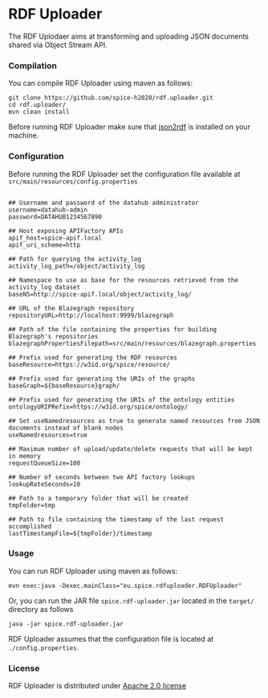 # RDF Uploader

The RDF Uplodaer aims at transforming and uploading JSON documents shared via Object Stream API.

### Compilation

You can compile RDF Uploader using maven as follows:

```
git clone https://github.com/spice-h2020/rdf.uploader.git
cd rdf.uploader/
mvn clean install
```

Before running RDF Uploader make sure that [json2rdf](https://github.com/spice-h2020/json2rdf) is installed on your machine.

### Configuration

Before running the RDF Uploader set the configuration file available at ``src/main/resources/config.properties`` 

```

## Username and password of the datahub administrator
username=datahub-admin
password=DATAHUB1234567890

## Host exposing APIFactory APIs
apif_host=spice-apif.local
apif_uri_scheme=http

## Path for querying the activity_log 
activity_log_path=/object/activity_log

## Namespace to use as base for the resources retrieved from the activity_log dataset
baseNS=http://spice-apif.local/object/activity_log/

## URL of the Blazegraph repository
repositoryURL=http://localhost:9999/blazegraph

## Path of the file containing the properties for building Blazegraph's repositories
blazegraphPropertiesFilepath=src/main/resources/blazegraph.properties

## Prefix used for generating the RDF resources
baseResource=https://w3id.org/spice/resource/

## Prefix used for generating the URIs of the graphs
baseGraph=${baseResource}graph/

## Prefix used for generating the URIs of the ontology entities
ontologyURIPRefix=https://w3id.org/spice/ontology/

## Set useNamedresources as true to generate named resources from JSON documents instead of blank nodes
useNamedresources=true

## Maximum number of upload/update/delete requests that will be kept in memory
requestQueueSize=100

## Number of seconds between two API factory lookups
lookupRateSeconds=10

## Path to a temporary folder that will be created
tmpFolder=tmp

## Path to file containing the timestamp of the last request accomplished
lastTimestampFile=${tmpFolder}/timestamp

```

### Usage

You can run RDF Uploader using maven as follows:

```
mvn exec:java -Dexec.mainClass="eu.spice.rdfuploader.RDFUploader"
```

Or, you can run the JAR file ``spice.rdf-uploader.jar`` located in the ``target/`` directory as follows

```
java -jar spice.rdf-uploader.jar
```

RDF Uploader assumes that the configuration file is located at ``./config.properties``.

### License

RDF Uploader is distributed under [Apache 2.0 license](LICENSE)
